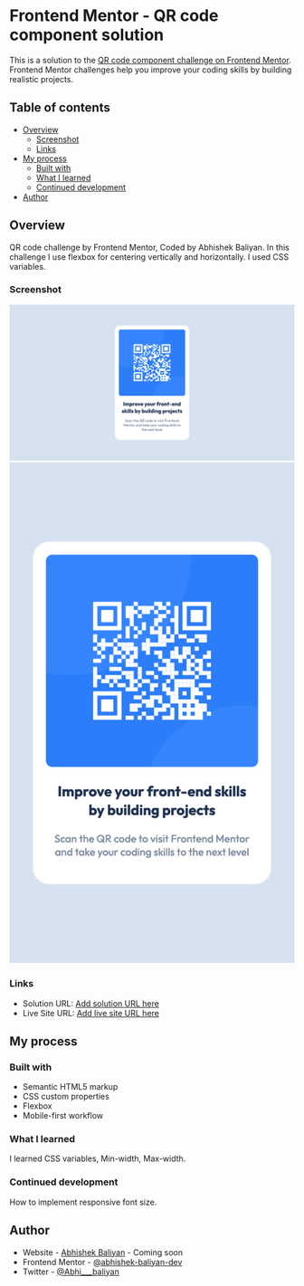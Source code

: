 # Frontend Mentor - QR code component solution

This is a solution to the [QR code component challenge on Frontend Mentor](https://www.frontendmentor.io/challenges/qr-code-component-iux_sIO_H). Frontend Mentor challenges help you improve your coding skills by building realistic projects. 

## Table of contents

- [Overview](#overview)
  - [Screenshot](#screenshot)
  - [Links](#links)
- [My process](#my-process)
  - [Built with](#built-with)
  - [What I learned](#what-i-learned)
  - [Continued development](#continued-development)
- [Author](#author)

## Overview

QR code challenge by Frontend Mentor, Coded by Abhishek Baliyan. In this challenge I use flexbox for centering vertically and horizontally. I used CSS variables.

### Screenshot

![Desktop View](./Screenshot-1.png)
![Mobile View](./Screenshot-2.png)

### Links

- Solution URL: [Add solution URL here](https://your-solution-url.com)
- Live Site URL: [Add live site URL here](https://your-live-site-url.com)

## My process

### Built with

- Semantic HTML5 markup
- CSS custom properties
- Flexbox
- Mobile-first workflow

### What I learned

I learned CSS variables, Min-width, Max-width.

### Continued development

How to implement responsive font size.

## Author

- Website - [Abhishek Baliyan](https://www.abhishekbaliyan.com) - Coming soon
- Frontend Mentor - [@abhishek-baliyan-dev](https://www.frontendmentor.io/profile/abhishek-baliyan-dev)
- Twitter - [@Abhi___baliyan](https://twitter.com/Abhi___baliyan)